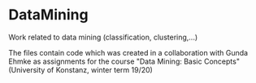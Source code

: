 # DataMining
Work related to data mining (classification, clustering,...)

The files contain code which was created in a collaboration with Gunda Ehmke as assignments for the course "Data Mining: Basic Concepts"
(University of Konstanz, winter term 19/20)

